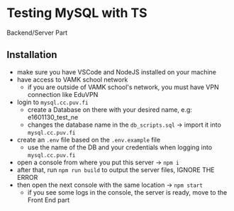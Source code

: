 # Testing MySQL with TS

Backend/Server Part

## Installation

- make sure you have VSCode and NodeJS installed on your machine
- have access to VAMK school network
  - if you are outside of VAMK school's network, you must have VPN connection like EduVPN
- login to `mysql.cc.puv.fi`
  - create a Database on there with your desired name, e.g: e1601130_test_ne
  - changes the database name in the `db_scripts.sql` -> import it into `mysql.cc.puv.fi`
- create an `.env` file based on the `.env.example` file
  - use the name of the DB and your credentials when logging into `mysql.cc.puv.fi`
- open a console from where you put this server -> `npm i`
- after that, run `npm run build` to output the server files, IGNORE THE ERROR
- then open the next console with the same location -> `npm start`
  - if you see some logs in the console, the server is ready, move to the Front End part
